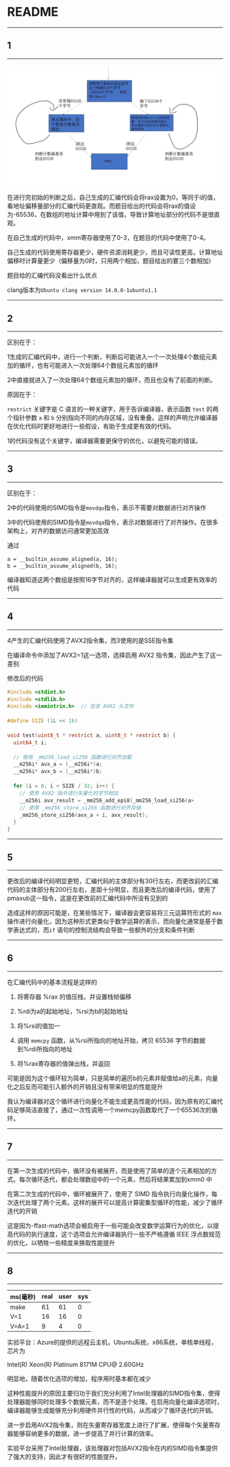 # README

------------

## 1

-------------------

![](1.jpg)

在进行完初始的判断之后，自己生成的汇编代码会将rax设置为0，等同于i的值，看地址偏移量部分的汇编代码更直观。而题目给出的代码会将rax的值设为-65536，在数组的地址计算中用到了该值，导致计算地址部分的代码不是很直观。

在自己生成的代码中，xmm寄存器使用了0-3，在题目的代码中使用了0-4。



自己生成的代码使用寄存器更少，硬件资源消耗更少，而且可读性更高，计算地址偏移时计算量更少（偏移量为0时，只用两个相加，题目给出的要三个数相加）

题目给的汇编代码没看出什么优点



clang版本为`Ubuntu clang version 14.0.0-1ubuntu1.1`

--------------------

## 2

----------------

区别在于：

1生成的汇编代码中，进行一个判断，判断后可能进入一个一次处理4个数组元素加的循环，也有可能进入一次处理64个数组元素加的循环

2中直接就进入了一次处理64个数组元素加的循环，而且也没有了前面的判断。



原因在于：

`restrict` 关键字是 C 语言的一种关键字，用于告诉编译器，表示函数 `test` 的两个指针参数 `a` 和 `b` 分别指向不同的内存区域，没有重叠。这样的声明允许编译器在优化代码时更好地进行一些假设，有助于生成更有效的代码。

1的代码没有这个关键字，编译器需要更保守的优化，以避免可能的错误。

-----------------------------

## 3

-------------------------

区别在于：

2中的代码使用的SIMD指令是`movdqu`指令，表示不需要对数据进行对齐操作

3中的代码使用的SIMD指令是`movdqa`指令，表示对数据进行了对齐操作。在很多架构上，对齐的数据访问通常更加高效



通过

```
a = __builtin_assume_aligned(a, 16);
b = __builtin_assume_aligned(b, 16);
```

编译器知道这两个数组是按照16字节对齐的，这样编译器就可以生成更有效率的代码

--------------------------

## 4

---------------------------

4产生的汇编代码使用了AVX2指令集，而3使用的是SSE指令集

在编译命令中添加了AVX2=1这一选项，选择启用 AVX2 指令集，因此产生了这一差别

修改后的代码

```c
#include <stdint.h>
#include <stdlib.h>
#include <immintrin.h>  // 包含 AVX2 头文件

#define SIZE (1L << 16)

void test(uint8_t * restrict a, uint8_t * restrict b) {
  uint64_t i;

  // 使用 _mm256_load_si256 函数进行对齐加载
  __m256i* avx_a = (__m256i*)a;
  __m256i* avx_b = (__m256i*)b;

  for (i = 0; i < SIZE / 32; i++) {
    // 使用 AVX2 指令进行矢量化的字节相加
    __m256i avx_result = _mm256_add_epi8(_mm256_load_si256(a>
    // 使用 _mm256_store_si256 函数进行对齐存储
    _mm256_store_si256(avx_a + i, avx_result);
  }
}
```

--------------------------------------

## 5

---------------

更改后的编译代码明显更短，汇编代码的主体部分有30行左右，而更改前的汇编代码的主体部分有200行左右，差距十分明显，而且更改后的编译代码，使用了pmaxub这一指令，这是在更改前的汇编代码中所没有见到的



造成这样的原因可能是，在某些情况下，编译器会更容易将三元运算符形式的 `max` 操作进行向量化，因为这种形式更类似于数学运算的表示，而向量化通常是基于数学表达式的，而`if` 语句的控制流结构会导致一些额外的分支和条件判断

-----------------------------

## 6

--------------------------

在汇编代码中的基本流程是这样的

1. 将寄存器 %rax 的值压栈，并设置栈帧偏移

2. %rdi为a的起始地址，%rsi为b的起始地址

3. 将%rsi的值加一

4. 调用 `memcpy` 函数，从%rsi所指向的地址开始，拷贝 65536 字节的数据到%rdi所指向的地址

5. 将%rax寄存器的值弹出栈，并返回



可能是因为这个循环较为简单，只是简单的遍历b的元素并赋值给a的元素，向量化之后反而可能引入额外的开销且没有带来明显的性能提升



我认为编译器对这个循环进行向量化不能生成更高性能的代码，因为原有的汇编代码足够简洁直接了，通过一次性调用一个memcpy函数取代了一个65536次的循环。

-----------------------

## 7

-----------------------------

在第一次生成的代码中，循环没有被展开，而是使用了简单的逐个元素相加的方式。每次循环迭代，都会处理数组中的一个元素，然后将结果累加到xmm0 中

在第二次生成的代码中，循环被展开了，使用了 SIMD 指令执行向量化操作，每次迭代处理了两个元素。这样的展开可以提高计算密集型循环的性能，减少了循环迭代的开销



这是因为-ffast-math选项会被启用于一些可能会改变数学运算行为的优化，以提高代码的执行速度，这个选项会允许编译器执行一些不严格遵循 IEEE 浮点数规范的优化，以牺牲一些精度来换取性能提升

-----------------------------------

## 8

----------------------------------------------

| ms(毫秒) | real | user | sys |
| ------ | ---- | ---- | --- |
| make   | 61   | 61   | 0   |
| V=1    | 16   | 16   | 0   |
| V=A=1  | 9    | 4    | 0   |



实验平台：Azure的提供的远程云主机，Ubuntu系统，x86系统，单核单线程，芯片为

Intel(R) Xeon(R) Platinum 8171M CPU@ 2.60GHz



明显地，随着优化选项的增加，程序用时基本都在减少



这种性能提升的原因主要归功于我们充分利用了Intel处理器的SIMD指令集，使得处理器能够同时处理多个数据元素，而不是逐个处理。在启用向量化编译选项时，编译器能够生成能够充分利用硬件并行性的代码，从而减少了循环迭代的开销。

进一步启用AVX2指令集，则在矢量寄存器宽度上进行了扩展，使得每个矢量寄存器能够容纳更多的数据，进一步提高了并行计算的效率。

实验平台采用了Intel处理器，该处理器对包括AVX2指令在内的SIMD指令集提供了强大的支持，因此才有很好的性能提升。
